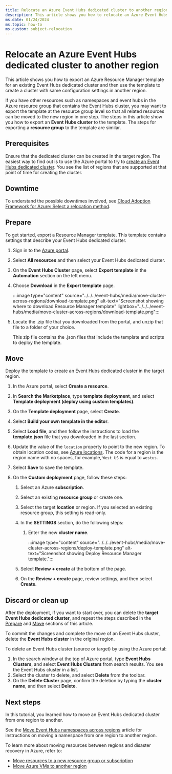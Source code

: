 ```yaml
---
title: Relocate an Azure Event Hubs dedicated cluster to another region
description: This article shows you how to relocate an Azure Event Hubs dedicated cluster to another region. 
ms.date: 01/24/2024
ms.topic: how-to
ms.custom: subject-relocation
---
```



# Relocate an Azure Event Hubs dedicated cluster to another region

This article shows you how to export an Azure Resource Manager template for an existing Event Hubs dedicated cluster and then use the template to create a cluster with same configuration settings in another region.

If you have other resources such as namespaces and event hubs in the Azure resource group that contains the Event Hubs cluster, you may want to export the template at the resource group level so that all related resources can be moved to the new region in one step. The steps in this article show you how to export an **Event Hubs cluster** to the template. The steps for exporting a **resource group** to the template are similar.

## Prerequisites

Ensure that the dedicated cluster can be created in the target region. The easiest way to find out is to use the Azure portal to try to [create an Event Hubs dedicated cluster](../../../event-hubs/event-hubs-dedicated-cluster-create-portal.md). You see the list of regions that are supported at that point of time for creating the cluster.

## Downtime

To understand the possible downtimes involved, see [Cloud Adoption Framework for Azure: Select a relocation method](/azure/cloud-adoption-framework/relocate/select#select-a-relocation-method).

## Prepare

To get started, export a Resource Manager template. This template contains settings that describe your Event Hubs dedicated cluster.

1. Sign in to the [Azure portal](https://portal.azure.com).
1. Select **All resources** and then select your Event Hubs dedicated cluster.
1. On the **Event Hubs Cluster** page, select **Export template** in the **Automation** section on the left menu.
1. Choose **Download** in the **Export template** page.

    :::image type="content" source="../../../event-hubs/media/move-cluster-across-regions/download-template.png" alt-text="Screenshot showing where to download Resource Manager template" lightbox="../../../event-hubs/media/move-cluster-across-regions/download-template.png":::
1. Locate the .zip file that you downloaded from the portal, and unzip that file to a folder of your choice.

   This zip file contains the .json files that include the template and scripts to deploy the template.

## Move

Deploy the template to create an Event Hubs dedicated cluster in the target region.

1. In the Azure portal, select **Create a resource**.
1. In **Search the Marketplace**, type **template deployment**, and select **Template deployment (deploy using custom templates)**.
1. On the **Template deployment** page, select **Create**.
1. Select **Build your own template in the editor**.
1. Select **Load file**, and then follow the instructions to load the **template.json** file that you downloaded in the last section.
1. Update the value of the `location` property to point to the new region. To obtain location codes, see [Azure locations](https://azure.microsoft.com/global-infrastructure/locations/). The code for a region is the region name with no spaces, for example, `West US` is equal to `westus`.
1. Select **Save** to save the template.
1. On the **Custom deployment** page, follow these steps:

    1. Select an Azure **subscription**.
    1. Select an existing **resource group** or create one.
    1. Select the target **location** or region. If you selected an existing resource group, this setting is read-only.
    1. In the **SETTINGS** section, do the following steps:

        1. Enter the new **cluster name**.

            :::image type="content" source="../../../event-hubs/media/move-cluster-across-regions/deploy-template.png" alt-text="Screenshot showing Deploy Resource Manager template.":::

    1. Select **Review + create** at the bottom of the page.
    1. On the **Review + create** page, review settings, and then select **Create**.  

## Discard or clean up

After the deployment, if you want to start over, you can delete the **target Event Hubs dedicated cluster**, and repeat the steps described in the [Prepare](#prepare) and [Move](#move) sections of this article.

To commit the changes and complete the move of an Event Hubs cluster, delete the **Event Hubs cluster** in the original region.

To delete an Event Hubs cluster (source or target) by using the Azure portal:

1. In the search window at the top of Azure portal, type **Event Hubs Clusters**, and select **Event Hubs Clusters** from search results. You see the Event Hubs cluster in a list.
2. Select the cluster to delete, and select **Delete** from the toolbar.
3. On the **Delete Cluster** page, confirm the deletion by typing the **cluster name**, and then select **Delete**.

## Next steps

In this tutorial, you learned how to move an Event Hubs dedicated cluster from one region to another.

See the [Move Event Hubs namespaces across regions](relocation-event-hub.md) article for instructions on moving a namespace from one region to another region.

To learn more about moving resources between regions and disaster recovery in Azure, refer to:

- [Move resources to a new resource group or subscription](../move-resource-group-and-subscription.md)
- [Move Azure VMs to another region](../../../site-recovery/azure-to-azure-tutorial-migrate.md)
